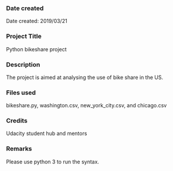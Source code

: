 ### Date created
Date created: 2019/03/21

### Project Title
Python bikeshare project

### Description
The project is aimed at analysing the use of bike share in the US.

### Files used
bikeshare.py, washington.csv, new_york_city.csv, and chicago.csv

### Credits
Udacity student hub and mentors

### Remarks
Please use python 3 to run the syntax.
